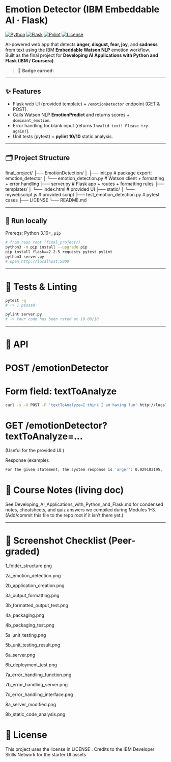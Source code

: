 # Emotion Detector (IBM Embeddable AI · Flask)

[![Python](https://img.shields.io/badge/python-3.10%2B-blue)](#)
[![Flask](https://img.shields.io/badge/flask-2.2-lightgrey)](#)
[![Pylint](https://img.shields.io/badge/pylint-10.00%2F10-brightgreen)](#)
[![License](https://img.shields.io/github/license/johndtwaldron/oaqjp-final-project-emb-ai)](LICENSE)

AI-powered web app that detects **anger, disgust, fear, joy,** and **sadness** from text using the IBM **Embeddable Watson NLP** emotion workflow.  
Built as the final project for **Developing AI Applications with Python and Flask (IBM / Coursera)**.

> 🔖 **Badge earned:** <badge>

---

## ✨ Features

- Flask web UI (provided template) + `/emotionDetector` endpoint (GET & POST).
- Calls Watson NLP **EmotionPredict** and returns scores + `dominant_emotion`.
- Error handling for blank input (returns `Invalid text! Please try again!`).
- Unit tests (pytest) + **pylint 10/10** static analysis.

---

## 🗂 Project Structure

final_project/
├── EmotionDetection/
│ ├── init.py # package export: emotion_detector
│ └── emotion_detection.py # Watson client + formatting + error handling
├── server.py # Flask app + routes + formatting rules
├── templates/
│ └── index.html # provided UI
├── static/
│ └── mywebscript.js # provided script
├── test_emotion_detection.py # pytest cases
├── LICENSE
└── README.md

---

## 🚀 Run locally

Prereqs: Python 3.10+, `pip`

```bash
# from repo root (final_project/)
python3 -m pip install --upgrade pip
pip install flask==2.2.5 requests pytest pylint
python3 server.py
# open http://localhost:5000
```


---

# 🧪 Tests & Linting

```bash
pytest -q
# -> 1 passed

pylint server.py
# -> Your code has been rated at 10.00/10
```

--- 

# 🔌 API
# POST /emotionDetector

# Form field: textToAnalyze

```bash
curl -s -X POST -F 'textToAnalyze=I think I am having fun' http://localhost:5000/e
```

# GET /emotionDetector?textToAnalyze=...

(Useful for the provided UI.)

Response (example): 
```bash
For the given statement, the system response is 'anger': 0.029103195, 'disgust': 0.0067921067, 'fear': 0.027528232, 'joy': 0.876574 and 'sadness': 0.06151191. The dominant emotion is joy.
```

# 📝 Course Notes (living doc)

See Developing_AI_Applications_with_Python_and_Flask.md for condensed notes, cheatsheets, and quiz answers we compiled during Modules 1–3. (Add/commit this file to the repo root if it isn’t there yet.)

--- 

# 📸 Screenshot Checklist (Peer-graded)

1_folder_structure.png

2a_emotion_detection.png

2b_application_creation.png

3a_output_formatting.png

3b_formatted_output_test.png

4a_packaging.png

4b_packaging_test.png

5a_unit_testing.png

5b_unit_testing_result.png

6a_server.png

6b_deployment_test.png

7a_error_handling_function.png

7b_error_handling_server.png

7c_error_handling_interface.png

8a_server_modified.png

8b_static_code_analysis.png

# 🧾 License

This project uses the license in LICENSE
. Credits to the IBM Developer Skills Network for the starter UI assets.
